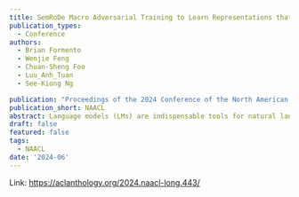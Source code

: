 ```yaml
---
title: SemRoDe Macro Adversarial Training to Learn Representations that are Robust to Word-Level Attacks
publication_types:
  - Conference
authors:
  - Brian Formento
  - Wenjie Feng
  - Chuan-Sheng Foo
  - Luu_Anh_Tuan
  - See-Kiong Ng

publication: "Proceedings of the 2024 Conference of the North American Chapter of the Association for Computational Linguistics"
publication_short: NAACL
abstract: Language models (LMs) are indispensable tools for natural language processing tasks, but their vulnerability to adversarial attacks remains a concern. While current research has explored adversarial training techniques, their improvements to defend against word-level attacks have been limited. In this work, we propose a novel approach called Semantic Robust Defence (SemRoDe), a Macro Adversarial Training strategy to enhance the robustness of LMs. Drawing inspiration from recent studies in the image domain, we investigate and later confirm that in a discrete data setting such as language, adversarial samples generated via word substitutions do indeed belong to an adversarial domain exhibiting a high Wasserstein distance from the base domain. Our method learns a robust representation that bridges these two domains. We hypothesize that if samples were not projected into an adversarial domain, but instead to a domain with minimal shift, it would improve attack robustness. We align the domains by incorporating a new distance-based objective. With this, our model is able to learn more generalized representations by aligning the model’s high-level output features and therefore better handling unseen adversarial samples. This method can be generalized across word embeddings, even when they share minimal overlap at both vocabulary and word-substitution levels. To evaluate the effectiveness of our approach, we conduct experiments on BERT and RoBERTa models on three datasets. The results demonstrate promising state-of-the-art robustness.
draft: false
featured: false
tags:
  - NAACL
date: '2024-06'
---
```

Link: https://aclanthology.org/2024.naacl-long.443/